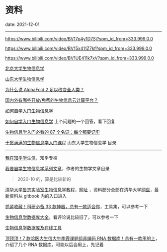 # 资料

date: 2021-12-01

---

<https://www.bilibili.com/video/BV17p4y1D7Sj?spm_id_from=333.999.0.0>

<https://www.bilibili.com/video/BV15x411Z7kf?spm_id_from=333.999.0.0>

<https://www.bilibili.com/video/BV1UE411k7xV?spm_id_from=333.999.0.0>

[北京大学生物信息学](https://www.bilibili.com/video/BV13t411G7oh?p=62&spm_id_from=pageDriver)

[山东大学生物信息学](https://www.bilibili.com/video/BV13t411372E)

[为什么说 AlphaFold 2 足以改变全人类？](https://xw.qq.com/partner/vivoscreen/20210720A00CU7/20210720A00CU700?showComments=0&isNews=1)

[国内外有哪些开放/免费的生物信息云计算平台？](https://www.zhihu.com/question/35450366)

[如何自学入门生物信息学](https://www.zhihu.com/question/20543692)

[如何自学入门生物信息学](https://zhuanlan.zhihu.com/p/32065916) 上个问题的一个回答，看下回复

[生物信息学入门必看的 87 个名词：每个都要记牢](https://zhuanlan.zhihu.com/p/262198184)

[干货满满的生物信息学入门课程](https://zhuanlan.zhihu.com/p/31697624) 山东大学生物信息学 目录

---

[我在知乎学生信](https://www.zhihu.com/column/c_1234496614858534912)，知乎专栏

[我要自学生物信息学系列文章](https://zhuanlan.zhihu.com/p/265349226)，作者的生物学文章目录

> 2020-10 的，算是比较新的

[清华大学鲁志实验室生物信息学教程](https://zhuanlan.zhihu.com/p/350917646)，[网址](https://lulab2.gitbook.io/teaching/) ，资料部分全部在清华大学[网盘](https://cloud.tsinghua.edu.cn/d/747db0edd36449289b6f/?p=%2FFiles&mode=list)，最新资料从 gitbook 内的入口进入

[抓紧收藏！科研必备 33 款神器，总有一款适合你](https://zhuanlan.zhihu.com/p/275722712)，工具集，可以参考一下

[生物信息学数据库大全](https://zhuanlan.zhihu.com/p/303247762)，看评论说比较旧了，可以参考一下

[生物信息学数据库及在线工具](https://zhuanlan.zhihu.com/p/79626339)

[顶顶顶！7 款哈医大生信大牛李霞课题组非编码 RNA 数据库！总有一款用的上](https://zhuanlan.zhihu.com/p/344713933)，介绍了几个 RNA 数据库，可能以后会用上，先记着
